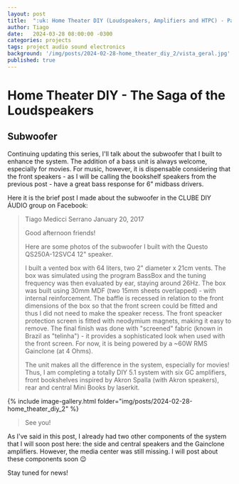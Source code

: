 ```yaml
---
layout: post
title:  ":uk: Home Theater DIY (Loudspeakers, Amplifiers and HTPC) - Part 2"
author: Tiago
date:   2024-03-28 08:00:00 -0300
categories: projects
tags: project audio sound electronics
background: '/img/posts/2024-02-28-home_theater_diy_2/vista_geral.jpg'
published: true
---
```


Home Theater DIY - The Saga of the Loudspeakers
===============================================

## Subwoofer

Continuing updating this series, I'll talk about the subwoofer that I built to enhance the system. The addition of a bass unit is always welcome, especially for movies.
For music, however, it is dispensable considering that the front speakers - as I will be calling the bookshelf speakers from the previous post - have a great bass response for 6" midbass drivers.

Here it is the brief post I made about the subwoofer in the CLUBE DIY ÁUDIO group on Facebook:

> Tiago Medicci Serrano
> January 20, 2017
>
> Good afternoon friends!
>
> Here are some photos of the subwoofer I built with the Questo QS250A-12SVC4 12" speaker.
>
> I built a vented box with 64 liters, two 2" diameter x 21cm vents. The box was simulated using the program BassBox and the tuning frequency was then evaluated by ear, staying around 26Hz. The box was built using 30mm MDF (two 15mm sheets overlapped) - with internal reinforcement. The baffle is recessed in relation to the front dimensions of the box so that the front screen could be fitted and thus I did not need to make the speaker recess. The front speacker protection screen is fitted with neodymium magnets, making it easy to remove. The final finish was done with "screened" fabric (known in Brazil as "telinha") - it provides a sophisticated look when used with the front screen. For now, it is being powered by a ~60W RMS Gainclone (at 4 Ohms).
>
> The unit makes all the difference in the system, especially for movies!
> Thus, I am completing a totally DIY 5.1 system with six GC amplifiers, front bookshelves inspired by Akron Spalla (with Akron speakers), rear and central Mini Books by laserkit.
>
{% include image-gallery.html folder="img/posts/2024-02-28-home_theater_diy_2" %}
>
> See you!

As I've said in this post, I already had two other components of the system that I will soon post here: the side and central speakers and the Gainclone amplifiers. However, the media center was still missing. I will post about these components soon :wink:

Stay tuned for news!
